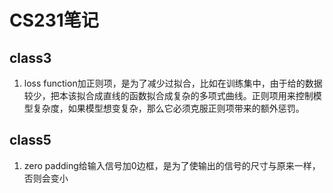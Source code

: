 # CS231笔记
## class3
1. loss function加正则项，是为了减少过拟合，比如在训练集中，由于给的数据较少，把本该拟合成直线的函数拟合成复杂的多项式曲线。正则项用来控制模型复杂度，如果模型想变复杂，那么它必须克服正则项带来的额外惩罚。
## class5
1. zero padding给输入信号加0边框，是为了使输出的信号的尺寸与原来一样，否则会变小